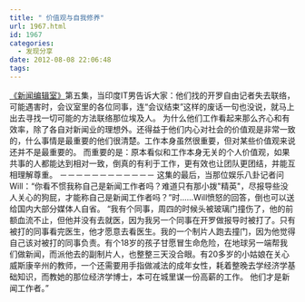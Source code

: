 ```yaml
---
title: " 价值观与自我修养"
url: 1967.html
id: 1967
categories:
  - 发现分享
date: 2012-08-08 22:06:48
tags:
---
```


[《新闻编辑室》](http://movie.douban.com/subject/6142597/)第五集，当印度IT男告诉大家：他们找的开罗自由记者失去联络，可能遇害时，会议室里的各位同事，连“会议结束”这样的废话一句也没说，就马上出去寻找一切可能的方法联络那位埃及人。 为什么他们工作看起来那么齐心和有效率，除了各自对新闻业的理想外。还得益于他们内心对社会的价值观是非常一致的，什么事情是最重要的他们很清楚。工作本身虽然很重要，但对某些价值观来说还并不是最重要的。 而重要的是：原本看似和工作本身无关的个人价值观，如果共事的人都能达到相对一致，倒真的有利于工作，更有效也让团队更团结，并能互相理解尊重。 －－－－－－－－－－－－ 这集的最后，当那位娱乐八卦记者问Will：“你看不惯我称自己是新闻工作者吗？难道只有那小拨"精英"，尽报导些没人关心的狗屁，才能称自己是新闻工作者吗？”时......Will愤怒的回答，倒也可以送给国内大部分媒体人自省。 “我有个同事，周四的时候头被玻璃门撞伤了，他的前额血流不止，但他并没有去就医，因为我另一个同事在开罗做报导时被打了。只有被打的同事看完医生，他才愿意去看医生。我的一个制片人跑去撞门，因为他觉得自己该对被打的同事负责。有个18岁的孩子甘愿冒生命危险，在地球另一端帮我们做新闻，而派他去的副制片人，也整整三天没合眼。有20多岁的小姑娘在关心威斯康辛州的教师，一个还需要用手指做减法的成年女性，耗着整晚去学经济学基础知识，而教她的那位经济学博士，本可在城里谋一份高薪的工作。 他们才是新闻工作者。”